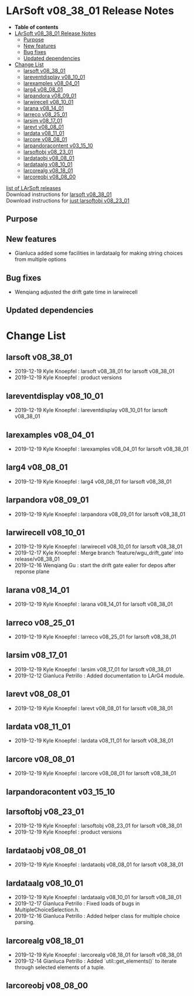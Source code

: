 LArSoft v08\_38\_01 Release Notes
======================================================================

-   **Table of contents**
-   [LArSoft v08\_38\_01 Release Notes](#LArSoft-v08_38_01-Release-Notes)
    -   [Purpose](#Purpose)
    -   [New features](#New-features)
    -   [Bug fixes](#Bug-fixes)
    -   [Updated dependencies](#Updated-dependencies)
-   [Change List](#Change-List)
    -   [larsoft v08\_38\_01](#larsoft-v08_38_01)
    -   [lareventdisplay v08\_10\_01](#lareventdisplay-v08_10_01)
    -   [larexamples v08\_04\_01](#larexamples-v08_04_01)
    -   [larg4 v08\_08\_01](#larg4-v08_08_01)
    -   [larpandora v08\_09\_01](#larpandora-v08_09_01)
    -   [larwirecell v08\_10\_01](#larwirecell-v08_10_01)
    -   [larana v08\_14\_01](#larana-v08_14_01)
    -   [larreco v08\_25\_01](#larreco-v08_25_01)
    -   [larsim v08\_17\_01](#larsim-v08_17_01)
    -   [larevt v08\_08\_01](#larevt-v08_08_01)
    -   [lardata v08\_11\_01](#lardata-v08_11_01)
    -   [larcore v08\_08\_01](#larcore-v08_08_01)
    -   [larpandoracontent v03\_15\_10](#larpandoracontent-v03_15_10)
    -   [larsoftobj v08\_23\_01](#larsoftobj-v08_23_01)
    -   [lardataobj v08\_08\_01](#lardataobj-v08_08_01)
    -   [lardataalg v08\_10\_01](#lardataalg-v08_10_01)
    -   [larcorealg v08\_18\_01](#larcorealg-v08_18_01)
    -   [larcoreobj v08\_08\_00](#larcoreobj-v08_08_00)

[list of LArSoft releases](LArSoft_release_list)\
Download instructions for [larsoft v08\_38\_01](http://scisoft.fnal.gov/scisoft/bundles/larsoft/v08_38_01/larsoft-v08_38_01.html)\
Download instructions for [just larsoftobj v08\_23\_01](http://scisoft.fnal.gov/scisoft/bundles/larsoftobj/v08_23_01/larsoftobj-v08_23_01.html)

Purpose
--------------------

New features
------------------------------

-   Gianluca added some facilities in lardataalg for making string choices from multiple options

Bug fixes
------------------------

-   Wenqiang adjusted the drift gate time in larwirecell

Updated dependencies
----------------------------------------------

Change List
============================

larsoft v08\_38\_01
------------------------------------------

-   2019-12-19 Kyle Knoepfel : larsoft v08\_38\_01 for larsoft v08\_38\_01
-   2019-12-19 Kyle Knoepfel : product versions

lareventdisplay v08\_10\_01
----------------------------------------------------------

-   2019-12-19 Kyle Knoepfel : lareventdisplay v08\_10\_01 for larsoft v08\_38\_01

larexamples v08\_04\_01
--------------------------------------------------

-   2019-12-19 Kyle Knoepfel : larexamples v08\_04\_01 for larsoft v08\_38\_01

larg4 v08\_08\_01
--------------------------------------

-   2019-12-19 Kyle Knoepfel : larg4 v08\_08\_01 for larsoft v08\_38\_01

larpandora v08\_09\_01
------------------------------------------------

-   2019-12-19 Kyle Knoepfel : larpandora v08\_09\_01 for larsoft v08\_38\_01

larwirecell v08\_10\_01
--------------------------------------------------

-   2019-12-19 Kyle Knoepfel : larwirecell v08\_10\_01 for larsoft v08\_38\_01
-   2019-12-17 Kyle Knoepfel : Merge branch ‘feature/wgu\_drift\_gate’ into release/v08\_38\_01
-   2019-12-16 Wenqiang Gu : start the drift gate ealier for depos after reponse plane

larana v08\_14\_01
----------------------------------------

-   2019-12-19 Kyle Knoepfel : larana v08\_14\_01 for larsoft v08\_38\_01

larreco v08\_25\_01
------------------------------------------

-   2019-12-19 Kyle Knoepfel : larreco v08\_25\_01 for larsoft v08\_38\_01

larsim v08\_17\_01
----------------------------------------

-   2019-12-19 Kyle Knoepfel : larsim v08\_17\_01 for larsoft v08\_38\_01
-   2019-12-12 Gianluca Petrillo : Added documentation to LArG4 module.

larevt v08\_08\_01
----------------------------------------

-   2019-12-19 Kyle Knoepfel : larevt v08\_08\_01 for larsoft v08\_38\_01

lardata v08\_11\_01
------------------------------------------

-   2019-12-19 Kyle Knoepfel : lardata v08\_11\_01 for larsoft v08\_38\_01

larcore v08\_08\_01
------------------------------------------

-   2019-12-19 Kyle Knoepfel : larcore v08\_08\_01 for larsoft v08\_38\_01

larpandoracontent v03\_15\_10
--------------------------------------------------------------

larsoftobj v08\_23\_01
------------------------------------------------

-   2019-12-19 Kyle Knoepfel : larsoftobj v08\_23\_01 for larsoft v08\_38\_01
-   2019-12-19 Kyle Knoepfel : product versions

lardataobj v08\_08\_01
------------------------------------------------

-   2019-12-19 Kyle Knoepfel : lardataobj v08\_08\_01 for larsoft v08\_38\_01

lardataalg v08\_10\_01
------------------------------------------------

-   2019-12-19 Kyle Knoepfel : lardataalg v08\_10\_01 for larsoft v08\_38\_01
-   2019-12-17 Gianluca Petrillo : Fixed loads of bugs in MultipleChoiceSelection.h.
-   2019-12-16 Gianluca Petrillo : Added helper class for multiple choice parsing.

larcorealg v08\_18\_01
------------------------------------------------

-   2019-12-19 Kyle Knoepfel : larcorealg v08\_18\_01 for larsoft v08\_38\_01
-   2019-12-14 Gianluca Petrillo : Added \`util::get\_elements()\` to iterate through selected elements of a tuple.

larcoreobj v08\_08\_00
------------------------------------------------
